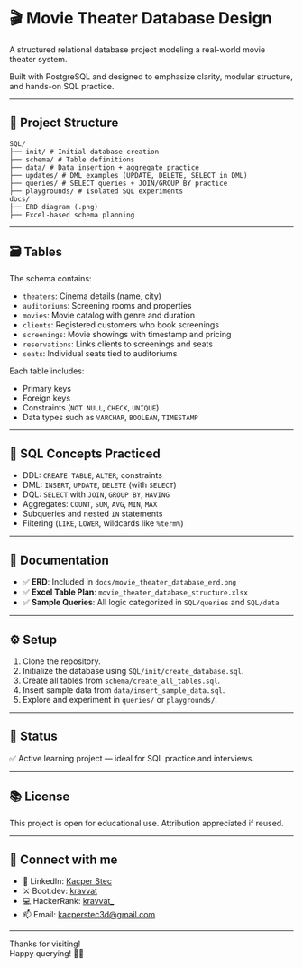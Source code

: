 # 🎬 Movie Theater Database Design

A structured relational database project modeling a real-world movie theater system.

Built with PostgreSQL and designed to emphasize clarity, modular structure, and hands-on SQL practice.

---

## 🧱 Project Structure

```
SQL/
├── init/ # Initial database creation
├── schema/ # Table definitions
├── data/ # Data insertion + aggregate practice
├── updates/ # DML examples (UPDATE, DELETE, SELECT in DML)
├── queries/ # SELECT queries + JOIN/GROUP BY practice
├── playgrounds/ # Isolated SQL experiments
docs/
├── ERD diagram (.png)
├── Excel-based schema planning
```

---

## 🗃️ Tables

The schema contains:

- `theaters`: Cinema details (name, city)
- `auditoriums`: Screening rooms and properties
- `movies`: Movie catalog with genre and duration
- `clients`: Registered customers who book screenings
- `screenings`: Movie showings with timestamp and pricing
- `reservations`: Links clients to screenings and seats
- `seats`: Individual seats tied to auditoriums

Each table includes:
- Primary keys
- Foreign keys
- Constraints (`NOT NULL`, `CHECK`, `UNIQUE`)
- Data types such as `VARCHAR`, `BOOLEAN`, `TIMESTAMP`

---

## 🧠 SQL Concepts Practiced

- DDL: `CREATE TABLE`, `ALTER`, constraints
- DML: `INSERT`, `UPDATE`, `DELETE` (with `SELECT`)
- DQL: `SELECT` with `JOIN`, `GROUP BY`, `HAVING`
- Aggregates: `COUNT`, `SUM`, `AVG`, `MIN`, `MAX`
- Subqueries and nested `IN` statements
- Filtering (`LIKE`, `LOWER`, wildcards like `%term%`)

---

## 📸 Documentation

- ✅ **ERD**: Included in `docs/movie_theater_database_erd.png`
- ✅ **Excel Table Plan**: `movie_theater_database_structure.xlsx`
- ✅ **Sample Queries**: All logic categorized in `SQL/queries` and `SQL/data`

---

## ⚙️ Setup

1. Clone the repository.
2. Initialize the database using `SQL/init/create_database.sql`.
3. Create all tables from `schema/create_all_tables.sql`.
4. Insert sample data from `data/insert_sample_data.sql`.
5. Explore and experiment in `queries/` or `playgrounds/`.

---

## 📍 Status

✅ Active learning project — ideal for SQL practice and interviews.

---

## 📚 License

This project is open for educational use. Attribution appreciated if reused.

---

## 🔗 Connect with me

- 💼 LinkedIn: [Kacper Stec](https://www.linkedin.com/in/kacper-stec/)
- ⚔️ Boot.dev: [kravvat](https://www.boot.dev/u/kravvat)  
- 💻 HackerRank: [kravvat_](https://www.hackerrank.com/profile/kravvat_)
- 📫 Email: kacperstec3d@gmail.com

---

Thanks for visiting!  
Happy querying! 🧠💡
